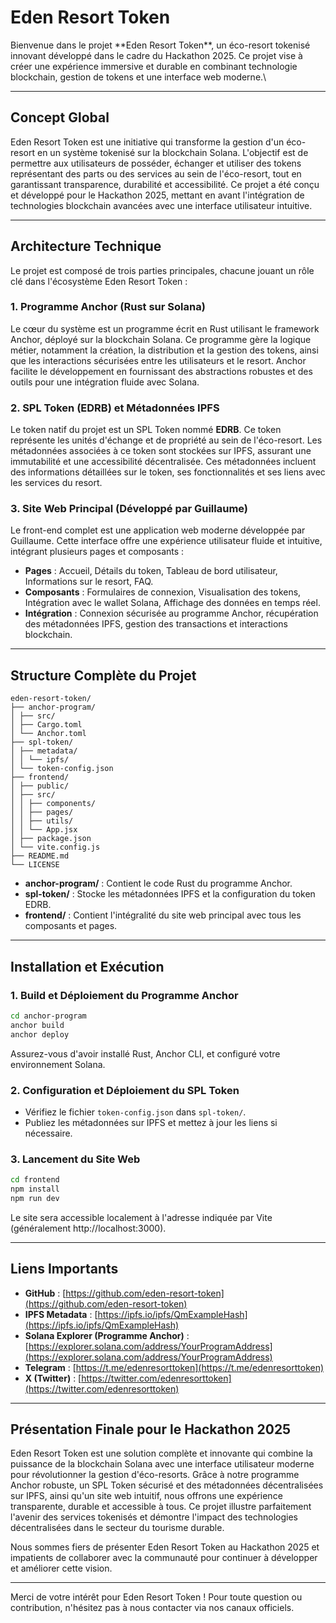# Eden Resort Token

Bienvenue dans le projet \*\*Eden Resort Token\*\*, un éco-resort
tokenisé innovant développé dans le cadre du Hackathon 2025. Ce projet
vise à créer une expérience immersive et durable en combinant
technologie blockchain, gestion de tokens et une interface web moderne.\

---

## Concept Global

Eden Resort Token est une initiative qui transforme la gestion d'un
éco-resort en un système tokenisé sur la blockchain Solana. L'objectif
est de permettre aux utilisateurs de posséder, échanger et utiliser des
tokens représentant des parts ou des services au sein de l'éco-resort,
tout en garantissant transparence, durabilité et accessibilité. Ce
projet a été conçu et développé pour le Hackathon 2025, mettant en avant
l'intégration de technologies blockchain avancées avec une interface
utilisateur intuitive.

---

## Architecture Technique

Le projet est composé de trois parties principales, chacune jouant un
rôle clé dans l'écosystème Eden Resort Token :

### 1. Programme Anchor (Rust sur Solana)

Le cœur du système est un programme écrit en Rust utilisant le framework
Anchor, déployé sur la blockchain Solana. Ce programme gère la logique
métier, notamment la création, la distribution et la gestion des tokens,
ainsi que les interactions sécurisées entre les utilisateurs et le
resort. Anchor facilite le développement en fournissant des abstractions
robustes et des outils pour une intégration fluide avec Solana.

### 2. SPL Token (EDRB) et Métadonnées IPFS

Le token natif du projet est un SPL Token nommé **EDRB**. Ce token
représente les unités d'échange et de propriété au sein de l'éco-resort.
Les métadonnées associées à ce token sont stockées sur IPFS, assurant
une immutabilité et une accessibilité décentralisée. Ces métadonnées
incluent des informations détaillées sur le token, ses fonctionnalités
et ses liens avec les services du resort.

### 3. Site Web Principal (Développé par Guillaume)

Le front-end complet est une application web moderne développée par
Guillaume. Cette interface offre une expérience utilisateur fluide et
intuitive, intégrant plusieurs pages et composants :

- **Pages** : Accueil, Détails du token, Tableau de bord
utilisateur, Informations sur le resort, FAQ.
- **Composants** : Formulaires de connexion, Visualisation des
tokens, Intégration avec le wallet Solana, Affichage des données en
temps réel.
- **Intégration** : Connexion sécurisée au programme Anchor,
récupération des métadonnées IPFS, gestion des transactions et
interactions blockchain.

---

## Structure Complète du Projet

```
eden-resort-token/
├── anchor-program/
│ ├── src/
│ ├── Cargo.toml
│ └── Anchor.toml
├── spl-token/
│ ├── metadata/
│ │ └── ipfs/
│ └── token-config.json
├── frontend/
│ ├── public/
│ ├── src/
│ │ ├── components/
│ │ ├── pages/
│ │ ├── utils/
│ │ └── App.jsx
│ ├── package.json
│ └── vite.config.js
├── README.md
└── LICENSE
```

- **anchor-program/** : Contient le code Rust du programme Anchor.
- **spl-token/** : Stocke les métadonnées IPFS et la configuration
du token EDRB.
- **frontend/** : Contient l'intégralité du site web principal avec
tous les composants et pages.

---

## Installation et Exécution

### 1. Build et Déploiement du Programme Anchor

```bash
cd anchor-program
anchor build
anchor deploy
```

Assurez-vous d'avoir installé Rust, Anchor CLI, et configuré votre
environnement Solana.

### 2. Configuration et Déploiement du SPL Token

- Vérifiez le fichier `token-config.json` dans `spl-token/`.
- Publiez les métadonnées sur IPFS et mettez à jour les liens si
nécessaire.

### 3. Lancement du Site Web

```bash
cd frontend
npm install
npm run dev
```

Le site sera accessible localement à l'adresse indiquée par Vite
(généralement http://localhost:3000).

---

## Liens Importants

- **GitHub** :
[https://github.com/eden-resort-token](https://github.com/eden-resort-token)
- **IPFS Metadata** :
[https://ipfs.io/ipfs/QmExampleHash](https://ipfs.io/ipfs/QmExampleHash)
- **Solana Explorer (Programme Anchor)** :
[https://explorer.solana.com/address/YourProgramAddress](https://explorer.solana.com/address/YourProgramAddress)
- **Telegram** :
[https://t.me/edenresorttoken](https://t.me/edenresorttoken)
- **X (Twitter)** :
[https://twitter.com/edenresorttoken](https://twitter.com/edenresorttoken)

---

## Présentation Finale pour le Hackathon 2025

Eden Resort Token est une solution complète et innovante qui combine la
puissance de la blockchain Solana avec une interface utilisateur moderne
pour révolutionner la gestion d'éco-resorts. Grâce à notre programme
Anchor robuste, un SPL Token sécurisé et des métadonnées décentralisées
sur IPFS, ainsi qu'un site web intuitif, nous offrons une expérience
transparente, durable et accessible à tous. Ce projet illustre
parfaitement l'avenir des services tokenisés et démontre l'impact des
technologies décentralisées dans le secteur du tourisme durable.

Nous sommes fiers de présenter Eden Resort Token au Hackathon 2025 et
impatients de collaborer avec la communauté pour continuer à développer
et améliorer cette vision.

---

Merci de votre intérêt pour Eden Resort Token ! Pour toute question ou
contribution, n'hésitez pas à nous contacter via nos canaux officiels.
